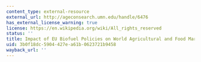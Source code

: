 ```yaml
---
content_type: external-resource
external_url: http://ageconsearch.umn.edu/handle/6476
has_external_license_warning: true
license: https://en.wikipedia.org/wiki/All_rights_reserved
status: ''
title: Impact of EU Biofuel Policies on World Agricultural and Food Markets
uid: 3b0f18dc-5904-427e-a61b-0623721b9458
wayback_url: ''
---
```

